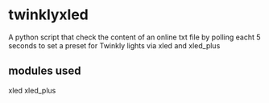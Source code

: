 # twinklyxled
A python script that check the content of an online txt file by polling eacht 5 seconds to set a preset for Twinkly lights via xled and xled_plus

## modules used
xled
xled_plus
